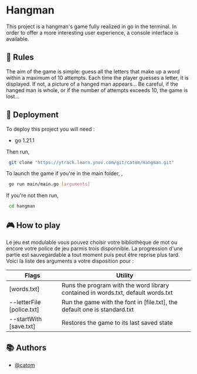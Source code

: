 
# Hangman

This project is a hangman's game fully realized in go in the terminal. In order to offer a more interesting user experience, a console interface is available.


## 🔖 Rules

The aim of the game is simple: guess all the letters that make up a word within a maximum of 10 attempts. Each time the player guesses a letter, it is displayed. If not, a picture of a hanged man appears... Be careful, if the hanged man is whole, or if the number of attempts exceeds 10, the game is lost...
## 🚀 Deployment
To deploy this project you will need :
- go 1.21.1

Then run,

```bash
 git clone "https://ytrack.learn.ynov.com/git/catom/Hangman.git"
```

To launch the game if you're in the main folder, ,
```bash
 go run main/main.go [arguments]
```
If you're not then run,

```bash
 cd hangman
```
## 🎮 How to play
Le jeu est  modulable vous pouvez choisir votre bibliothèque de mot ou encore votre police de jeu parmis trois disponnible. La progression d'une partie est sauvegardable a tout moment puis peut être reprise plus tard. Voici la liste des arguments a votre disposition pour :

| Flags             | Utility                                                                |
| ----------------- | ------------------------------------------------------------------ |
| [words.txt] | Runs the program with the word library contained in words.txt, default words.txt |
| --letterFile [police.txt] | Run the game with the font in [file.txt], the default one is standard.txt |
| --startWith [save.txt] | Restores the game to its last saved state |



## 📚 Authors

- [@catom](https://ytrack.learn.ynov.com/git/catom)


